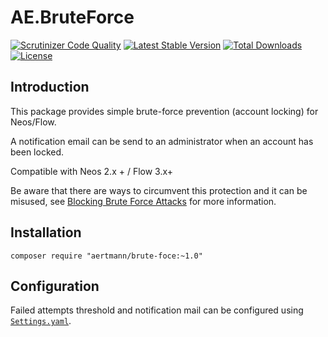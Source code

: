 # AE.BruteForce

[![Scrutinizer Code Quality](https://scrutinizer-ci.com/g/aertmann/brute-force/badges/quality-score.png?b=master)](https://scrutinizer-ci.com/g/aertmann/brute-force/?branch=master)
[![Latest Stable Version](https://poser.pugx.org/moc/varnish/v/stable)](https://packagist.org/packages/aertmann/brute-force)
[![Total Downloads](https://poser.pugx.org/moc/varnish/downloads)](https://packagist.org/packages/aertmann/brute-force)
[![License](https://poser.pugx.org/aertmann/brute-force/license)](https://packagist.org/packages/aertmann/brute-force)

## Introduction

This package provides simple brute-force prevention (account locking) for Neos/Flow.

A notification email can be send to an administrator when an account has been locked.

Compatible with Neos 2.x + / Flow 3.x+

Be aware that there are ways to circumvent this protection and it can be misused, see [Blocking Brute Force Attacks](https://www.owasp.org/index.php/Blocking_Brute_Force_Attacks) for more information.

## Installation

`composer require "aertmann/brute-foce:~1.0"`

## Configuration

Failed attempts threshold and notification mail can be configured using [``Settings.yaml``](Configuration/Settings.yaml).